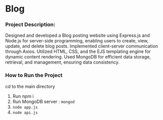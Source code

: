 # Blog
### Project Description:
Designed and developed a Blog posting website using Express.js and Node.js for server-side programming, enabling users to create,
view, update, and delete blog posts. Implemented client-server communication through Axios. Utilized HTML, CSS, and the EJS
templating engine for dynamic content rendering. Used MongoDB for efficient data storage, retrieval, and management, ensuring data
consistency.

### How to Run the Project
cd to the main directory
1. Run npm i
2. Run MongoDB server : `mongod`
3. `node app.js`
4. `node api.js` 


